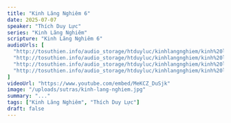 ```yaml
---
title: "Kinh Lăng Nghiêm 6"
date: 2025-07-07
speaker: "Thích Duy Lực"
series: "Kinh Lăng Nghiêm"
scripture: "Kinh Lăng Nghiêm 6"
audioUrls: [
  "http://tosuthien.info/audio_storage/htduyluc/kinhlangnghiem/kinh%20lang%20nghiem%2021.mp3",
  "http://tosuthien.info/audio_storage/htduyluc/kinhlangnghiem/kinh%20lang%20nghiem%2022.mp3",
  "http://tosuthien.info/audio_storage/htduyluc/kinhlangnghiem/kinh%20lang%20nghiem%2023.mp3",
  "http://tosuthien.info/audio_storage/htduyluc/kinhlangnghiem/kinh%20lang%20nghiem%2024.mp3",
]
videoUrl: "https://www.youtube.com/embed/MeKCZ_DuSjk"
image: "/uploads/sutras/kinh-lang-nghiem.jpg"
summary: "..."
tags: ["Kinh Lăng Nghiêm", "Thích Duy Lực"]
draft: false
---
```


